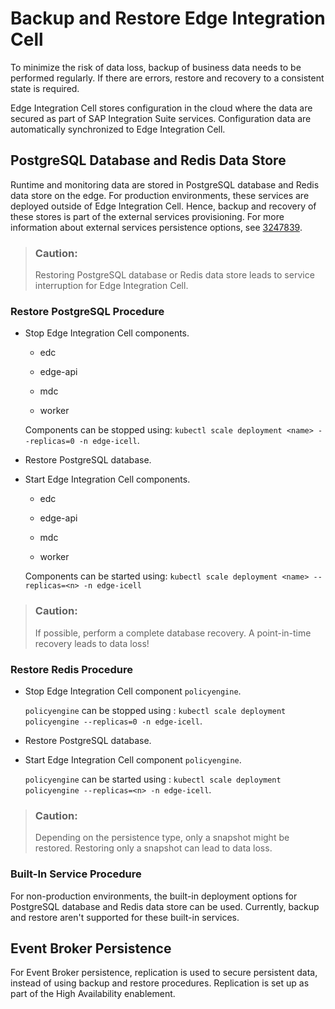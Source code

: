 <!-- loio61cf37b704b3466f990696472f6fdc27 -->

# Backup and Restore Edge Integration Cell

To minimize the risk of data loss, backup of business data needs to be performed regularly. If there are errors, restore and recovery to a consistent state is required.

Edge Integration Cell stores configuration in the cloud where the data are secured as part of SAP Integration Suite services. Configuration data are automatically synchronized to Edge Integration Cell.



<a name="loio61cf37b704b3466f990696472f6fdc27__section_gw1_wvh_yyb"/>

## PostgreSQL Database and Redis Data Store

Runtime and monitoring data are stored in PostgreSQL database and Redis data store on the edge. For production environments, these services are deployed outside of Edge Integration Cell. Hence, backup and recovery of these stores is part of the external services provisioning. For more information about external services persistence options, see [3247839](https://me.sap.com/notes/3247839).

> ### Caution:  
> Restoring PostgreSQL database or Redis data store leads to service interruption for Edge Integration Cell.



### Restore PostgreSQL Procedure

-   Stop Edge Integration Cell components.

    -   edc

    -   edge-api

    -   mdc

    -   worker


    Components can be stopped using: `kubectl scale deployment <name> --replicas=0 -n edge-icell`.

-   Restore PostgreSQL database.

-   Start Edge Integration Cell components.

    -   edc

    -   edge-api

    -   mdc

    -   worker


    Components can be started using: `kubectl scale deployment <name> --replicas=<n> -n edge-icell`


> ### Caution:  
> If possible, perform a complete database recovery. A point-in-time recovery leads to data loss!



### Restore Redis Procedure

-   Stop Edge Integration Cell component `policyengine`.

    `policyengine` can be stopped using : `kubectl scale deployment policyengine --replicas=0 -n edge-icell`.

-   Restore PostgreSQL database.

-   Start Edge Integration Cell component `policyengine`.

    `policyengine` can be started using : `kubectl scale deployment policyengine --replicas=<n> -n edge-icell`.


> ### Caution:  
> Depending on the persistence type, only a snapshot might be restored. Restoring only a snapshot can lead to data loss.



### Built-In Service Procedure

For non-production environments, the built-in deployment options for PostgreSQL database and Redis data store can be used. Currently, backup and restore aren't supported for these built-in services.



<a name="loio61cf37b704b3466f990696472f6fdc27__section_ljj_zzh_yyb"/>

## Event Broker Persistence

For Event Broker persistence, replication is used to secure persistent data, instead of using backup and restore procedures. Replication is set up as part of the High Availability enablement.


